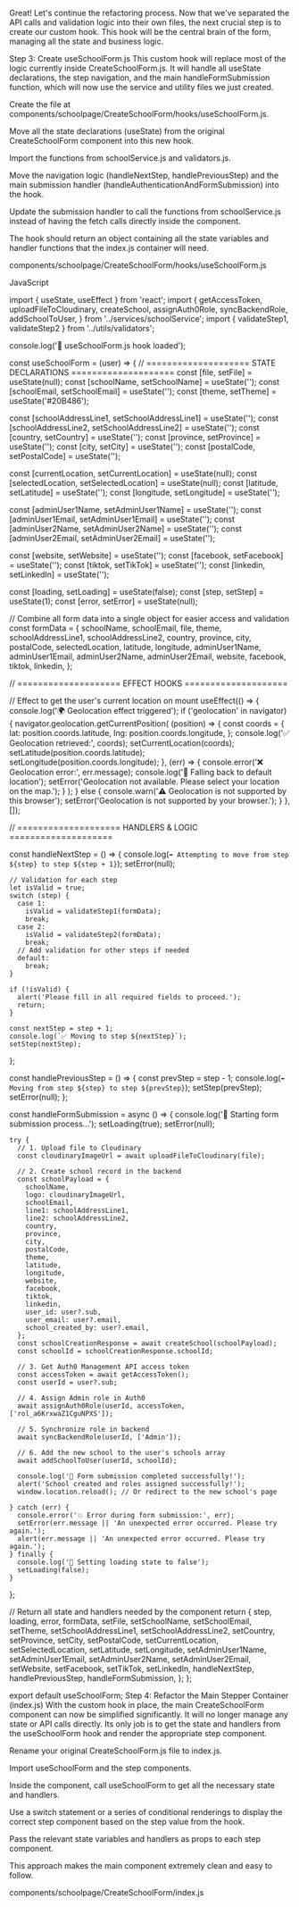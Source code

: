 Great! Let's continue the refactoring process. Now that we've separated the API calls and validation logic into their own files, the next crucial step is to create our custom hook. This hook will be the central brain of the form, managing all the state and business logic.

Step 3: Create useSchoolForm.js
This custom hook will replace most of the logic currently inside CreateSchoolForm.js. It will handle all useState declarations, the step navigation, and the main handleFormSubmission function, which will now use the service and utility files we just created.

Create the file at components/schoolpage/CreateSchoolForm/hooks/useSchoolForm.js.

Move all the state declarations (useState) from the original CreateSchoolForm component into this new hook.

Import the functions from schoolService.js and validators.js.

Move the navigation logic (handleNextStep, handlePreviousStep) and the main submission handler (handleAuthenticationAndFormSubmission) into the hook.

Update the submission handler to call the functions from schoolService.js instead of having the fetch calls directly inside the component.

The hook should return an object containing all the state variables and handler functions that the index.js container will need.

components/schoolpage/CreateSchoolForm/hooks/useSchoolForm.js

JavaScript

import { useState, useEffect } from 'react';
import {
  getAccessToken,
  uploadFileToCloudinary,
  createSchool,
  assignAuth0Role,
  syncBackendRole,
  addSchoolToUser,
} from '../services/schoolService';
import { validateStep1, validateStep2 } from '../utils/validators';

console.log('🧠 useSchoolForm.js hook loaded');

const useSchoolForm = (user) => {
  // ==================== STATE DECLARATIONS ====================
  const [file, setFile] = useState(null);
  const [schoolName, setSchoolName] = useState('');
  const [schoolEmail, setSchoolEmail] = useState('');
  const [theme, setTheme] = useState('#20B486');

  const [schoolAddressLine1, setSchoolAddressLine1] = useState('');
  const [schoolAddressLine2, setSchoolAddressLine2] = useState('');
  const [country, setCountry] = useState('');
  const [province, setProvince] = useState('');
  const [city, setCity] = useState('');
  const [postalCode, setPostalCode] = useState('');

  const [currentLocation, setCurrentLocation] = useState(null);
  const [selectedLocation, setSelectedLocation] = useState(null);
  const [latitude, setLatitude] = useState('');
  const [longitude, setLongitude] = useState('');

  const [adminUser1Name, setAdminUser1Name] = useState('');
  const [adminUser1Email, setAdminUser1Email] = useState('');
  const [adminUser2Name, setAdminUser2Name] = useState('');
  const [adminUser2Email, setAdminUser2Email] = useState('');

  const [website, setWebsite] = useState('');
  const [facebook, setFacebook] = useState('');
  const [tiktok, setTikTok] = useState('');
  const [linkedin, setLinkedIn] = useState('');

  const [loading, setLoading] = useState(false);
  const [step, setStep] = useState(1);
  const [error, setError] = useState(null);

  // Combine all form data into a single object for easier access and validation
  const formData = {
    schoolName,
    schoolEmail,
    file,
    theme,
    schoolAddressLine1,
    schoolAddressLine2,
    country,
    province,
    city,
    postalCode,
    selectedLocation,
    latitude,
    longitude,
    adminUser1Name,
    adminUser1Email,
    adminUser2Name,
    adminUser2Email,
    website,
    facebook,
    tiktok,
    linkedin,
  };

  // ==================== EFFECT HOOKS ====================

  // Effect to get the user's current location on mount
  useEffect(() => {
    console.log('🌍 Geolocation effect triggered');
    if ('geolocation' in navigator) {
      navigator.geolocation.getCurrentPosition(
        (position) => {
          const coords = {
            lat: position.coords.latitude,
            lng: position.coords.longitude,
          };
          console.log('✅ Geolocation retrieved:', coords);
          setCurrentLocation(coords);
          setLatitude(position.coords.latitude);
          setLongitude(position.coords.longitude);
        },
        (err) => {
          console.error('❌ Geolocation error:', err.message);
          console.log('📍 Falling back to default location');
          setError('Geolocation not available. Please select your location on the map.');
        }
      );
    } else {
      console.warn('⚠️ Geolocation is not supported by this browser');
      setError('Geolocation is not supported by your browser.');
    }
  }, []);

  // ==================== HANDLERS & LOGIC ====================

  const handleNextStep = () => {
    console.log(`➡️ Attempting to move from step ${step} to step ${step + 1}`);
    setError(null);

    // Validation for each step
    let isValid = true;
    switch (step) {
      case 1:
        isValid = validateStep1(formData);
        break;
      case 2:
        isValid = validateStep2(formData);
        break;
      // Add validation for other steps if needed
      default:
        break;
    }

    if (!isValid) {
      alert('Please fill in all required fields to proceed.');
      return;
    }

    const nextStep = step + 1;
    console.log(`✅ Moving to step ${nextStep}`);
    setStep(nextStep);
  };

  const handlePreviousStep = () => {
    const prevStep = step - 1;
    console.log(`⬅️ Moving from step ${step} to step ${prevStep}`);
    setStep(prevStep);
    setError(null);
  };

  const handleFormSubmission = async () => {
    console.log('🚀 Starting form submission process...');
    setLoading(true);
    setError(null);

    try {
      // 1. Upload file to Cloudinary
      const cloudinaryImageUrl = await uploadFileToCloudinary(file);

      // 2. Create school record in the backend
      const schoolPayload = {
        schoolName,
        logo: cloudinaryImageUrl,
        schoolEmail,
        line1: schoolAddressLine1,
        line2: schoolAddressLine2,
        country,
        province,
        city,
        postalCode,
        theme,
        latitude,
        longitude,
        website,
        facebook,
        tiktok,
        linkedin,
        user_id: user?.sub,
        user_email: user?.email,
        school_created_by: user?.email,
      };
      const schoolCreationResponse = await createSchool(schoolPayload);
      const schoolId = schoolCreationResponse.schoolId;

      // 3. Get Auth0 Management API access token
      const accessToken = await getAccessToken();
      const userId = user?.sub;

      // 4. Assign Admin role in Auth0
      await assignAuth0Role(userId, accessToken, ['rol_a6KrxwaZ1CguNPXS']);

      // 5. Synchronize role in backend
      await syncBackendRole(userId, ['Admin']);

      // 6. Add the new school to the user's schools array
      await addSchoolToUser(userId, schoolId);

      console.log('🎉 Form submission completed successfully!');
      alert('School created and roles assigned successfully!');
      window.location.reload(); // Or redirect to the new school's page

    } catch (err) {
      console.error('💥 Error during form submission:', err);
      setError(err.message || 'An unexpected error occurred. Please try again.');
      alert(err.message || 'An unexpected error occurred. Please try again.');
    } finally {
      console.log('🔄 Setting loading state to false');
      setLoading(false);
    }
  };

  // Return all state and handlers needed by the component
  return {
    step,
    loading,
    error,
    formData,
    setFile,
    setSchoolName,
    setSchoolEmail,
    setTheme,
    setSchoolAddressLine1,
    setSchoolAddressLine2,
    setCountry,
    setProvince,
    setCity,
    setPostalCode,
    setCurrentLocation,
    setSelectedLocation,
    setLatitude,
    setLongitude,
    setAdminUser1Name,
    setAdminUser1Email,
    setAdminUser2Name,
    setAdminUser2Email,
    setWebsite,
    setFacebook,
    setTikTok,
    setLinkedIn,
    handleNextStep,
    handlePreviousStep,
    handleFormSubmission,
  };
};

export default useSchoolForm;
Step 4: Refactor the Main Stepper Container (index.js)
With the custom hook in place, the main CreateSchoolForm component can now be simplified significantly. It will no longer manage any state or API calls directly. Its only job is to get the state and handlers from the useSchoolForm hook and render the appropriate step component.

Rename your original CreateSchoolForm.js file to index.js.

Import useSchoolForm and the step components.

Inside the component, call useSchoolForm to get all the necessary state and handlers.

Use a switch statement or a series of conditional renderings to display the correct step component based on the step value from the hook.

Pass the relevant state variables and handlers as props to each step component.

This approach makes the main component extremely clean and easy to follow.

components/schoolpage/CreateSchoolForm/index.js